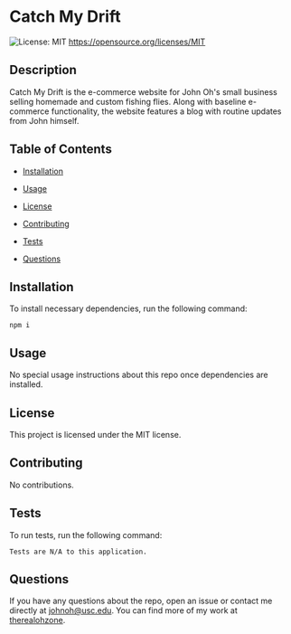 # Catch My Drift
  ![License: MIT](https://img.shields.io/badge/License-MIT-yellow.svg)
       https://opensource.org/licenses/MIT

  ## Description

Catch My Drift is the e-commerce website for John Oh's small business selling homemade and custom fishing flies. Along with baseline e-commerce functionality, the website features a blog with routine updates from John himself. 

## Table of Contents

* [Installation](#installation)

* [Usage](#usage)

* [License](#license)

* [Contributing](#contributing)

* [Tests](#tests)

* [Questions](#questions)

## Installation

To install necessary dependencies, run the following command: 

```
npm i
```

## Usage

No special usage instructions about this repo once dependencies are installed.

## License 

This project is licensed under the MIT license.

## Contributing 

No contributions.

## Tests

To run tests, run the following command:

```
Tests are N/A to this application.
```

## Questions

If you have any questions about the repo, open an issue or contact me directly at johnoh@usc.edu. 
You can find more of my work at [therealohzone](https://github.com/therealohzone/).
